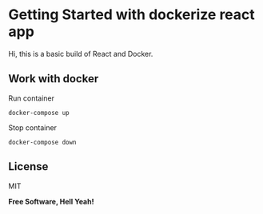 # Getting Started with dockerize react app

Hi, this is a basic build of React and Docker.

## Work with docker

Run container

```
docker-compose up
```

Stop container

```
docker-compose down
```

## License

MIT

**Free Software, Hell Yeah!**